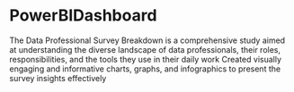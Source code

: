 # PowerBIDashboard
The Data Professional Survey Breakdown is a comprehensive study aimed at understanding the diverse landscape of data professionals, their roles, responsibilities, and the tools they use in their daily work
Created visually engaging and informative charts, graphs, and infographics to present the survey insights effectively
